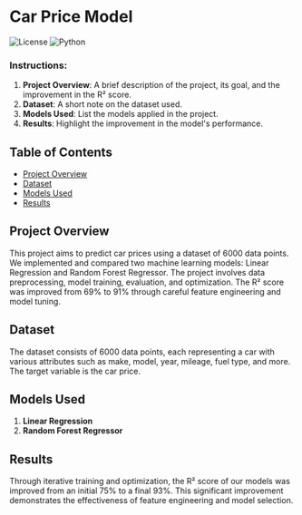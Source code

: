 # Car Price Model

![License](https://img.shields.io/badge/license-MIT-blue.svg)
![Python](https://img.shields.io/badge/python-3.7%2B-blue.svg)


### Instructions:
1. **Project Overview**: A brief description of the project, its goal, and the improvement in the R² score.
2. **Dataset**: A short note on the dataset used.
3. **Models Used**: List the models applied in the project.
4. **Results**: Highlight the improvement in the model's performance.

## Table of Contents

- [Project Overview](#project-overview)
- [Dataset](#dataset)
- [Models Used](#models-used)
- [Results](#results)

## Project Overview

This project aims to predict car prices using a dataset of 6000 data points. We implemented and compared two machine learning models: Linear Regression and Random Forest Regressor. The project involves data preprocessing, model training, evaluation, and optimization. The R² score was improved from 69% to 91% through careful feature engineering and model tuning.

## Dataset

The dataset consists of 6000 data points, each representing a car with various attributes such as make, model, year, mileage, fuel type, and more. The target variable is the car price.

## Models Used

1. **Linear Regression**
2. **Random Forest Regressor**

## Results

Through iterative training and optimization, the R² score of our models was improved from an initial 75% to a final 93%. This significant improvement demonstrates the effectiveness of feature engineering and model selection.


